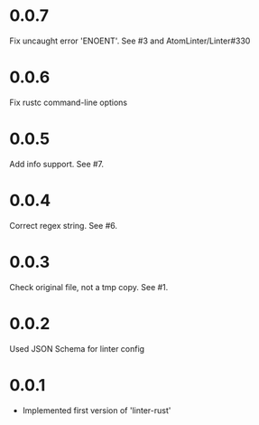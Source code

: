 # 0.0.7
Fix uncaught error 'ENOENT'. See #3 and AtomLinter/Linter#330

# 0.0.6
Fix rustc command-line options

# 0.0.5
Add info support. See #7.

# 0.0.4
Correct regex string. See #6.

# 0.0.3
Check original file, not a tmp copy. See #1.

# 0.0.2
Used JSON Schema for linter config

# 0.0.1
* Implemented first version of 'linter-rust'
